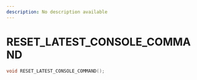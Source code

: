 ```yaml
---
description: No description available 
---
```


# RESET_LATEST_CONSOLE_COMMAND

```cpp
void RESET_LATEST_CONSOLE_COMMAND();
```